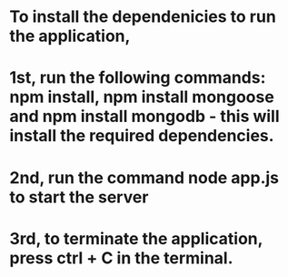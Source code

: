 # To install the dependenicies to run the application, 
# 1st, run the following commands: npm install, npm install mongoose and npm install mongodb - this will install the required dependencies.
# 2nd, run the command node app.js to start the server
# 3rd, to terminate the application, press ctrl + C in the terminal.
